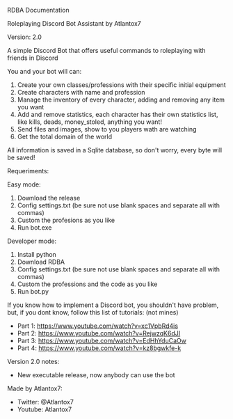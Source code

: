 RDBA Documentation

Roleplaying Discord Bot Assistant by Atlantox7

Version: 2.0

A simple Discord Bot that offers useful commands to roleplaying with friends in Discord

You and your bot will can:
1. Create your own classes/professions with their specific initial equipment
2. Create characters with name and profession
3. Manage the inventory of every character, adding and removing any item you want
4. Add and remove statistics, each character has their own statistics list, like kills, deads, money_stoled, anything you want!
5. Send files and images, show to you players wath are watching
6. Get the total domain of the world

All information is saved in a Sqlite database, so don't worry, every byte will be saved!

Requeriments:

Easy mode:
1. Download the release
2. Config settings.txt (be sure not use blank spaces and separate all with commas)
3. Custom the profesions as you like
3. Run bot.exe

Developer mode:
1. Install python
2. Download RDBA
3. Config settings.txt (be sure not use blank spaces and separate all with commas)
4. Custom the professions and the code as you like
5. Run bot.py

If you know how to implement a Discord bot, you shouldn't have problem, but, if you dont know, follow this list of tutorials: (not mines)
* Part 1: https://www.youtube.com/watch?v=xc1VpbRd4is
* Part 2: https://www.youtube.com/watch?v=RejwzqK6dJI
* Part 3: https://www.youtube.com/watch?v=EdHhYduCaOw
* Part 4: https://www.youtube.com/watch?v=kz8bgwkfe-k


Version 2.0 notes:
* New executable release, now anybody can use the bot


Made by Atlantox7:
* Twitter: @Atlantox7
* Youtube: Atlantox7

